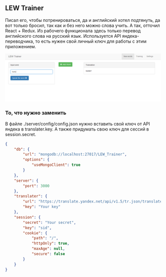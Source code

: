 ## LEW Trainer
Писал его, чтобы потренироваться, да и английский хотел подтянуть, да вот только бросил, так как и без него можно слова учить. А так, отточил React + Redux. Из рабочего функционала здесь только перевод английского слова на русский язык. Используется API яндека-переводчика, то есть нужен свой личный ключ для работы с этим приложением.  

![Пример приложения](https://github.com/Reisgradt/abandoned-projects/blob/master/LEW_Trainer/example.PNG "Пример приложения")

### То, что нужно заменить

В файле ./server/config/config.json нужно вставить свой ключ от API яндека в translater.key. А также придумать свою ключ для сессий в session.secret.

```json
{
    "db": {
        "url": "mongodb://localhost:27017/LEW_Trainer",
        "options": {
            "useMongoClient": true
        }
    },
    "server": {
        "port": 3000
    },
    "translater": {
        "url": "https://translate.yandex.net/api/v1.5/tr.json/translate",
        "key": "Your key"
    },
    "session": {
        "secret": "Your secret",
        "key": "sid",
        "cookie": {
            "path": "/",
            "httpOnly": true,
            "maxAge": null,
            "secure": false
        }
    }
}
```